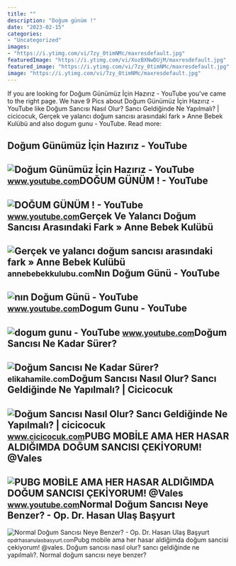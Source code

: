 ```yaml
---
title: ""
description: "Doğum günüm !"
date: "2023-02-15"
categories:
- "Uncategorized"
images:
- "https://i.ytimg.com/vi/7zy_0timNMc/maxresdefault.jpg"
featuredImage: "https://i.ytimg.com/vi/XozBXNwDUjM/maxresdefault.jpg"
featured_image: "https://i.ytimg.com/vi/7zy_0timNMc/maxresdefault.jpg"
image: "https://i.ytimg.com/vi/7zy_0timNMc/maxresdefault.jpg"
---
```


If you are looking for Doğum Günümüz İçin Hazırız - YouTube you've came to the right page. We have 9 Pics about Doğum Günümüz İçin Hazırız - YouTube like Doğum Sancısı Nasıl Olur? Sancı Geldiğinde Ne Yapılmalı? | cicicocuk, Gerçek ve yalancı doğum sancısı arasındaki fark » Anne Bebek Kulübü and also dogum gunu - YouTube. Read more:

Doğum Günümüz İçin Hazırız - YouTube
------------------------------------

 ![Doğum Günümüz İçin Hazırız - YouTube](https://i.ytimg.com/vi/0cb3ujkiHkc/maxresdefault.jpg) <small>www.youtube.com</small>DOĞUM GÜNÜM ! - YouTube
-----------------------

 ![DOĞUM GÜNÜM ! - YouTube](https://i.ytimg.com/vi/AntAhy6EkLM/maxresdefault.jpg) <small>www.youtube.com</small>Gerçek Ve Yalancı Doğum Sancısı Arasındaki Fark » Anne Bebek Kulübü
-------------------------------------------------------------------

 ![Gerçek ve yalancı doğum sancısı arasındaki fark » Anne Bebek Kulübü](https://annebebekkulubu.com/wp-content/uploads/2021/05/gercek-dogum-sancisi-nasil-anlasilir.jpg) <small>annebebekkulubu.com</small>Nın Doğum Günü - YouTube
------------------------

 ![nın Doğum Günü - YouTube](https://i.ytimg.com/vi/7zy_0timNMc/maxresdefault.jpg) <small>www.youtube.com</small>Dogum Gunu - YouTube
--------------------

 ![dogum gunu - YouTube](https://i.ytimg.com/vi/XozBXNwDUjM/maxresdefault.jpg) <small>www.youtube.com</small>Doğum Sancısı Ne Kadar Sürer?
-----------------------------

 ![Doğum Sancısı Ne Kadar Sürer?](https://elikahamile.com/wp-content/uploads/2022/12/dogum-sancisi-nekadar-surer.jpg) <small>elikahamile.com</small>Doğum Sancısı Nasıl Olur? Sancı Geldiğinde Ne Yapılmalı? | Cicicocuk
--------------------------------------------------------------------

 ![Doğum Sancısı Nasıl Olur? Sancı Geldiğinde Ne Yapılmalı? | cicicocuk](https://www.cicicocuk.com/mi-photo/dogum-sancisi-nasil-olur.jpeg) <small>www.cicicocuk.com</small>PUBG MOBİLE AMA HER HASAR ALDIĞIMDA DOĞUM SANCISI ÇEKİYORUM! @Vales
-------------------------------------------------------------------

 ![PUBG MOBİLE AMA HER HASAR ALDIĞIMDA DOĞUM SANCISI ÇEKİYORUM! @Vales](https://i.ytimg.com/vi/WBiR_7lIEr4/maxresdefault.jpg) <small>www.youtube.com</small>Normal Doğum Sancısı Neye Benzer? - Op. Dr. Hasan Ulaş Başyurt
--------------------------------------------------------------

 ![Normal Doğum Sancısı Neye Benzer? - Op. Dr. Hasan Ulaş Başyurt](https://opdrhasanulasbasyurt.com/wp-content/uploads/2022/01/normal-dogum-sancisi-neye-benzer.jpg) <small>opdrhasanulasbasyurt.com</small>Pubg mobi̇le ama her hasar aldiğimda doğum sancisi çeki̇yorum! @vales. Doğum sancısı nasıl olur? sancı geldiğinde ne yapılmalı?. Normal doğum sancısı neye benzer?
